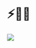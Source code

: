 
# ⚡👨‍💻 

<a href="https://github.com/mrcsantos1">
  <img align="center" src="https://github-readme-stats.vercel.app/api/top-langs/?username=mrcsantos1&layout=compact&theme=dark" />
</a>
